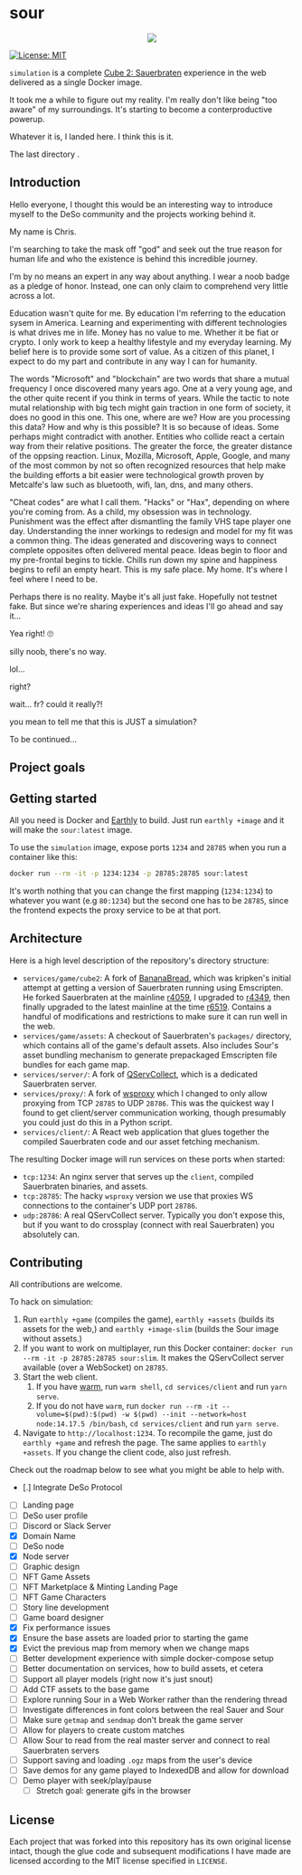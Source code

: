# sour
<p align="center">
  <img src="gh-assets/header.gif">
</p>

[![License:
MIT](https://img.shields.io/badge/License-MIT-yellow.svg)](https://opensource.org/licenses/MIT)

`simulation` is a complete [Cube 2: Sauerbraten](http://sauerbraten.org/) experience in the web delivered as a single Docker image.


It took me a while to figure out my reality. I'm really don't like being "too aware" of my surroundings.  It's starting to become a conterproductive powerup.  

Whatever it is, I landed here. I think this is it.

The last directory  .

## Introduction

Hello everyone, I thought this would be an interesting way to introduce myself to the DeSo community and the projects working behind it.

My name is Chris. 

I'm searching to take the mask off "god" and seek out the true reason for human life and who the existence is behind this incredible journey.

I'm by no means an expert in any way about anything.  I wear a noob badge as a pledge of honor.  Instead, one can only claim to comprehend very little across a lot. 

Education wasn't quite for me.  By education I'm referring to the education sysem in America.  Learning and experimenting with different technologies is what drives me in life.  Money has no value to me.  Whether it be fiat or crypto.  I only work to keep a healthy lifestyle and my everyday learning.  My belief here is to provide some sort of value.  As a citizen of this planet, I expect to do my part and contribute in any way I can for humanity.

The words "Microsoft" and "blockchain" are two words that share a mutual frequency I once discovered many years ago.  One at a very young age, and the other quite recent if you think in terms of years.  While the tactic to note mutal relationship with big tech might gain traction in one form of society, it does no good in this one.  This one, where are we? How are you processing this data?  How and why is this possible?  It is so because of ideas.  Some perhaps might contradict with another.  Entities who collide react a certain way from their relative positions.  The greater the force, the greater distance of the oppsing reaction.  Linux, Mozilla, Microsoft, Apple, Google, and many of the most common by not so often recognized resources that help make the building efforts a bit easier were technological growth proven by Metcalfe's law such as bluetooth, wifi, lan, dns, and many others.

"Cheat codes" are what I call them.  "Hacks" or "Hax", depending on where you're coming from.  As a child, my obsession was in technology.  Punishment was the effect after dismantling the family VHS tape player one day.  Understanding the inner workings to redesign and model for my fit was a common thing.  The ideas generated and discovering ways to connect complete opposites often delivered mental peace.  Ideas begin to floor and my pre-frontal begins to tickle.  Chills run down my spine and happiness begins to refil an empty heart.  This is my safe place.  My home.  It's where I feel where I need to be.

Perhaps there is no reality.  Maybe it's all just fake.  Hopefully not testnet fake.  But since we're sharing experiences and ideas I'll go ahead and say it...



Yea right! 🙄

silly noob, there's no way. 

lol...

right?

wait...
fr?
could it really?!

you mean to tell me that this is JUST a simulation?





To be continued...


## Project goals

## Getting started

All you need is Docker and [Earthly](https://earthly.dev/) to build. Just run `earthly +image` and it will make the `sour:latest` image.

To use the `simulation` image, expose ports `1234` and `28785` when you run a container like this:

```bash
docker run --rm -it -p 1234:1234 -p 28785:28785 sour:latest
```

It's worth nothing that you can change the first mapping (`1234:1234`) to whatever you want (e.g `80:1234`) but the second one has to be `28785`, since the frontend expects the proxy service to be at that port.

## Architecture

Here is a high level description of the repository's directory structure:
* `services/game/cube2`: A fork of [BananaBread](https://github.com/kripken/BananaBread), which was kripken's initial attempt at getting a version of Sauerbraten running using Emscripten. He forked Sauerbraten at the mainline [r4059](https://sourceforge.net/p/sauerbraten/code/4059), I upgraded to [r4349](https://sourceforge.net/p/sauerbraten/code/4349), then finally upgraded to the latest mainline at the time [r6519](https://sourceforge.net/p/sauerbraten/code/6519). Contains a handful of modifications and restrictions to make sure it can run well in the web.
* `services/game/assets`: A checkout of Sauerbraten's `packages/` directory, which contains all of the game's default assets. Also includes Sour's asset bundling mechanism to generate prepackaged Emscripten file bundles for each game map.
* `services/server/`: A fork of [QServCollect](https://github.com/deathstar/QServCollect), which is a dedicated Sauerbraten server.
* `services/proxy/`: A fork of [wsproxy](https://github.com/FWGS/wsproxy) which I changed to only allow proxying from TCP `28785` to UDP `28786`. This was the quickest way I found to get client/server communication working, though presumably you could just do this in a Python script.
* `services/client/`: A React web application that glues together the compiled Sauerbraten code and our asset fetching mechanism.

The resulting Docker image will run services on these ports when started:
* `tcp:1234`: An nginx server that serves up the `client`, compiled Sauerbraten binaries, and assets.
* `tcp:28785`: The hacky `wsproxy` version we use that proxies WS connections to the container's UDP port `28786`.
* `udp:28786`: A real QServCollect server. Typically you don't expose this, but if you want to do crossplay (connect with real Sauerbraten) you absolutely can.

## Contributing

All contributions are welcome.

To hack on simulation:
1. Run `earthly +game` (compiles the game), `earthly +assets` (builds its assets for the web,) and `earthly +image-slim` (builds the Sour image without assets.)
2. If you want to work on multiplayer, run this Docker container: `docker run --rm -it -p 28785:28785 sour:slim`. It makes the QServCollect server available (over a WebSocket) on `28785`.
3. Start the web client.
    1. If you have [warm](https://github.com/cfoust/warm/blob/master/warm), run `warm shell`, `cd services/client` and run `yarn serve`.
    2. If you do not have `warm`, run `docker run --rm -it --volume=$(pwd):$(pwd) -w $(pwd) --init --network=host node:14.17.5 /bin/bash`, `cd services/client` and run `yarn serve`.
4. Navigate to `http://localhost:1234`. To recompile the game, just do `earthly +game` and refresh the page. The same applies to `earthly +assets`. If you change the client code, also just refresh.

Check out the roadmap below to see what you might be able to help with.
* [.] Integrate DeSo Protocol
* [ ] Landing page
* [ ] DeSo user profile
* [ ] Discord or Slack Server
* [X] Domain Name
* [ ] DeSo node
* [X] Node server
* [ ] Graphic design
* [ ] NFT Game Assets
* [ ] NFT Marketplace & Minting Landing Page
* [ ] NFT Game Characters
* [ ] Story line development
* [ ] Game board designer
* [X] Fix performance issues
* [X] Ensure the base assets are loaded prior to starting the game
* [X] Evict the previous map from memory when we change maps
* [ ] Better development experience with simple docker-compose setup
* [ ] Better documentation on services, how to build assets, et cetera
* [ ] Support all player models (right now it's just snout)
* [ ] Add CTF assets to the base game
* [ ] Explore running Sour in a Web Worker rather than the rendering thread
* [ ] Investigate differences in font colors between the real Sauer and Sour
* [ ] Make sure `getmap` and `sendmap` don't break the game server
* [ ] Allow for players to create custom matches
* [ ] Allow Sour to read from the real master server and connect to real Sauerbraten servers
* [ ] Support saving and loading `.ogz` maps from the user's device
* [ ] Save demos for any game played to IndexedDB and allow for download
* [ ] Demo player with seek/play/pause
  * [ ] Stretch goal: generate gifs in the browser

## License

Each project that was forked into this repository has its own original license intact, though the glue code and subsequent modifications I have made are licensed according to the MIT license specified in `LICENSE`.
